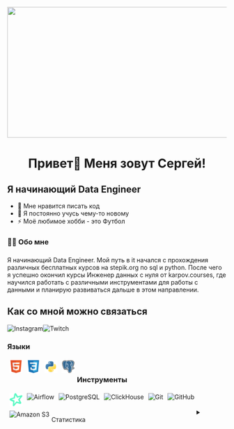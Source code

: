<!-- Links -->
[instagram]: https://www.instagram.com/
[telegram]: @Vlasov_S_Nid96271
<!-- End links -->

<br clear="both">

<div align="center">
  <img height="300" width="600" src="https://user-images.githubusercontent.com/74038190/225813708-98b745f2-7d22-48cf-9150-083f1b00d6c9.gif"  />
</div>

###

<h1 align="center">Привет👋 Меня зовут Сергей!</h1>

###


## Я начинающий Data Engineer
- 💪 Мне нравится писать код
- 🌱 Я постоянно учусь чему-то новому
- ⚡ Моё любимое хобби - это Футбол

<h3 align="left">👩‍💻  Обо мне</h3>

###

<p align="left">Я начинающий Data Engineer. Мой путь в it начался с прохождения различных бесплатных курсов на stepik.org по sql и python. После чего я успешно окончил курсы Инженер данных с нуля от karpov.courses, где научился работать с различными инструментами для работы с данными и планирую развиваться дальше в этом направлении.</p>

###

## Как со мной можно связаться

[<img src="https://cdn.jsdelivr.net/npm/simple-icons@v3/icons/instagram.svg" alt="Instagram" align="left" height="22px">][instagram]
[<img src="https://cdn.jsdelivr.net/npm/simple-icons@v3/icons/telegram.svg" alt="Twitch" align="left" height="22px" >][telegram]
<br />

### Языки 

<img src="https://raw.githubusercontent.com/devicons/devicon/master/icons/html5/html5-original.svg" alt="HTML" align="left" height="30px" style="padding: 5px;" title="HTML">
<img src="https://raw.githubusercontent.com/devicons/devicon/master/icons/css3/css3-original.svg" alt="CSS" align="left" height="30px" style="padding: 5px;" title="CSS">
<img src="https://raw.githubusercontent.com/devicons/devicon/master/icons/python/python-original.svg" alt="Python" align="left" height="30px" style="padding: 5px;" title="Python">
<img src="https://raw.githubusercontent.com/devicons/devicon/master/icons/postgresql/postgresql-original.svg" alt="SQL" align="left" height="30px" style="padding: 5px;" title="SQL">


<br />

### Инструменты

<img src="https://github.com/Vlasov-S-N-96/Vlasov-S-N-96/blob/main/icons/ApacheSpark.svg" alt="Apache" align="left" height="30px" style="padding: 5px;" title="Apache Spark">
<img src="https://github.com/Vlasov-S-N-96/Vlasov-S-N-96/icons/airflow.svg" alt="Airflow" align="left" height="30px" style="padding: 5px;" title="Airflow">
<img src="https://github.com/Vlasov-S-N-96/Vlasov-S-N-96/icons/postgresql.svg" alt="PostgreSQL" align="left" height="30px" style="padding: 5px;" title="PostgreSQL">
<img src="https://github.com/Vlasov-S-N-96/Vlasov-S-N-96/icons/Clickhouse.svg" alt="ClickHouse" align="left" height="30px" style="padding: 5px;" title="ClickHouse">
<img src="https://github.com/Vlasov-S-N-96/Vlasov-S-N-96/icons/git.png" alt="Git" align="left" height="30px" style="padding: 5px;" title="Git">
<img src="https://github.com/Vlasov-S-N-96/Vlasov-S-N-96/icons/github.svg" alt="GitHub" align="left" height="30px" style="padding: 5px;" title="GitHub">
<img src="https://github.com/Vlasov-S-N-96/Vlasov-S-N-96/icons/amazon-s3.png" alt="Amazon S3" align="left" height="30px" style="padding: 5px;" title="Amazon S3">

<br />

###

<details>
  <summary>Статистика</summary>
    <a href="https://github.com/anuraghazra/github-readme-stats">
        <img align="left" width="400" style="margin-right: 10px; margin-bottom: 10px;" alt="Top Languages" src="https://github-readme-stats.vercel.app/api/top-langs/?username=Vlasov-S-N-96&langs_count=8&layout=compact" />
    </a>
    <a href="https://github.com/anuraghazra/github-readme-stats">
        <img align="left" width = "400" style="margin-right: 10px; margin-bottom: 10px;" alt="GitHub Stats" src="https://github-readme-stats.vercel.app/api?username=Vlasov-S-N-96&show_icons=true" />
    </a>
</details>
